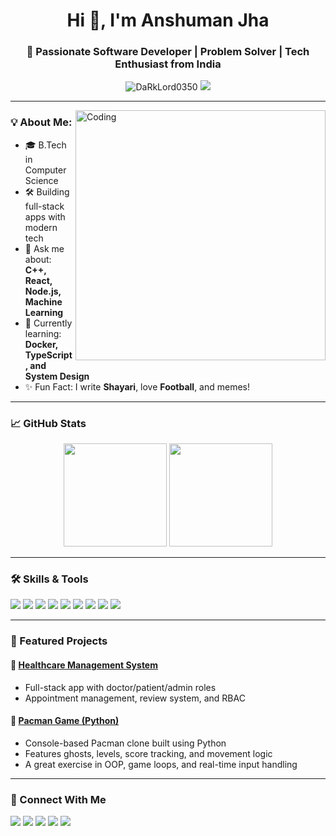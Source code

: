 <h1 align="center">Hi 👋, I'm Anshuman Jha</h1>
<h3 align="center">🚀 Passionate Software Developer | Problem Solver | Tech Enthusiast from India</h3>

<p align="center">
  <img src="https://komarev.com/ghpvc/?username=DaRkLord0350&label=Profile%20views&color=0e75b6&style=flat" alt="DaRkLord0350" />
  <img src="https://img.shields.io/github/followers/DaRkLord0350?label=Follow&style=social" />
</p>

---

<img align="right" alt="Coding" width="400" src="https://cdn.dribbble.com/users/1059583/screenshots/4171367/coding-freak.gif" />

### 💡 About Me:
- 🎓 B.Tech in Computer Science  
- 🛠️ Building full-stack apps with modern tech  
- 💬 Ask me about: **C++, React, Node.js, Machine Learning**  
- 🌱 Currently learning: **Docker, TypeScript, and System Design**  
- ✨ Fun Fact: I write **Shayari**, love **Football**, and memes!

---

### 📈 GitHub Stats
<p align="center">
  <img src="https://github-readme-stats.vercel.app/api?username=DaRkLord0350&show_icons=true&theme=radical" height="165" />
  <img src="https://github-readme-stats.vercel.app/api/top-langs/?username=DaRkLord0350&layout=compact&theme=radical" height="165"/>
</p>

---

### 🛠️ Skills & Tools
<p>
  <img src="https://img.shields.io/badge/C++-00599C?style=flat&logo=cplusplus&logoColor=white" />
  <img src="https://img.shields.io/badge/JavaScript-F7DF1E?style=flat&logo=javascript&logoColor=black" />
  <img src="https://img.shields.io/badge/React-20232A?style=flat&logo=react&logoColor=61DAFB" />
  <img src="https://img.shields.io/badge/Next.js-000?style=flat&logo=nextdotjs&logoColor=white" />
  <img src="https://img.shields.io/badge/Node.js-339933?style=flat&logo=nodedotjs&logoColor=white" />
  <img src="https://img.shields.io/badge/PostgreSQL-316192?style=flat&logo=postgresql&logoColor=white" />
  <img src="https://img.shields.io/badge/Prisma-2D3748?style=flat&logo=prisma&logoColor=white" />
  <img src="https://img.shields.io/badge/TailwindCSS-06B6D4?style=flat&logo=tailwindcss&logoColor=white" />
  <img src="https://img.shields.io/badge/Git-F05032?style=flat&logo=git&logoColor=white" />
</p>

---

### 📂 Featured Projects
#### 🔹 [Healthcare Management System](https://github.com/DaRkLord0350/healthcare)
- Full-stack app with doctor/patient/admin roles
- Appointment management, review system, and RBAC

#### 🔹 [Pacman Game (Python)](https://github.com/DaRkLord0350/Pacman---Game-main)
- Console-based Pacman clone built using Python  
- Features ghosts, levels, score tracking, and movement logic  
- A great exercise in OOP, game loops, and real-time input handling

---

### 🔗 Connect With Me
<p>
  <a href="https://linkedin.com/in/anshuman-jha"><img src="https://img.shields.io/badge/LinkedIn-blue?logo=linkedin&style=for-the-badge"/></a>
  <a href="https://twitter.com/darklord0350"><img src="https://img.shields.io/badge/Twitter-black?logo=twitter&style=for-the-badge"/></a>
  <a href="mailto:anshumanjha0350@gmail.com"><img src="https://img.shields.io/badge/Gmail-red?logo=gmail&style=for-the-badge"/></a>
  <a href="https://leetcode.com/anshuman.jha2025"><img src="https://img.shields.io/badge/LeetCode-FFA116?style=for-the-badge&logo=leetcode&logoColor=black" /></a>
  <a href="https://www.hackerrank.com/anshumanjha0350"><img src="https://img.shields.io/badge/HackerRank-2EC866?style=for-the-badge&logo=HackerRank&logoColor=white"/></a>
</p>

